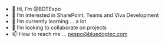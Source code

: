 - 👋 Hi, I’m @BDTEspo
- 👀 I’m interested in SharePoint, Teams and Viva Development
- 🌱 I’m currently learning ... a lot
- 💞️ I’m looking to collaborate on projects
- 📫 How to reach me ... pespo@bluedogtec.com

<!---
BDTEspo/BDTEspo is a ✨ special ✨ repository because its `README.md` (this file) appears on your GitHub profile.
You can click the Preview link to take a look at your changes.
--->
